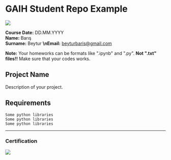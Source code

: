 # GAIH Student Repo Example
![](img/logo.png)

**Course Date:** DD.MM.YYYY  
**Name:** Barış  
**Surname:** Beytur
**\nEmail:** beyturbaris@gmail.com  

**Note:** Your homeworks can be formats like ".ipynb" and ".py". **Not ".txt" files!!** Make sure that your codes works.  

## Project Name
Description of your project.

## Requirements
```
Some python libraries
Some python libraries
Some python libraries
```
---

### Certification
![](img/certificate_ex.png)

